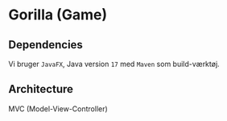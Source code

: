 # Gorilla (Game)

## Dependencies
Vi bruger <code>JavaFX</code>, Java version <code>17</code> med <code>Maven</code> som build-værktøj.


## Architecture
MVC (Model-View-Controller)
